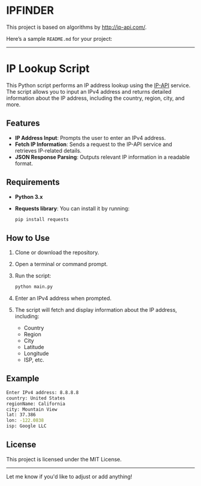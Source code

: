 # IPFINDER
This project is based on algorithms by http://ip-api.com/.

Here’s a sample `README.md` for your project:

---

# IP Lookup Script

This Python script performs an IP address lookup using the [IP-API](http://ip-api.com/) service. The script allows you to input an IPv4 address and returns detailed information about the IP address, including the country, region, city, and more.

## Features

- **IP Address Input**: Prompts the user to enter an IPv4 address.
- **Fetch IP Information**: Sends a request to the IP-API service and retrieves IP-related details.
- **JSON Response Parsing**: Outputs relevant IP information in a readable format.

## Requirements

- **Python 3.x**
- **Requests library**: You can install it by running:

  ```bash
  pip install requests
  ```

## How to Use

1. Clone or download the repository.
2. Open a terminal or command prompt.
3. Run the script:

   ```bash
   python main.py
   ```

4. Enter an IPv4 address when prompted.
5. The script will fetch and display information about the IP address, including:

   - Country
   - Region
   - City
   - Latitude
   - Longitude
   - ISP, etc.

## Example

```bash
Enter IPv4 address: 8.8.8.8
country: United States
regionName: California
city: Mountain View
lat: 37.386
lon: -122.0838
isp: Google LLC
```

## License

This project is licensed under the MIT License.

--- 

Let me know if you'd like to adjust or add anything!
